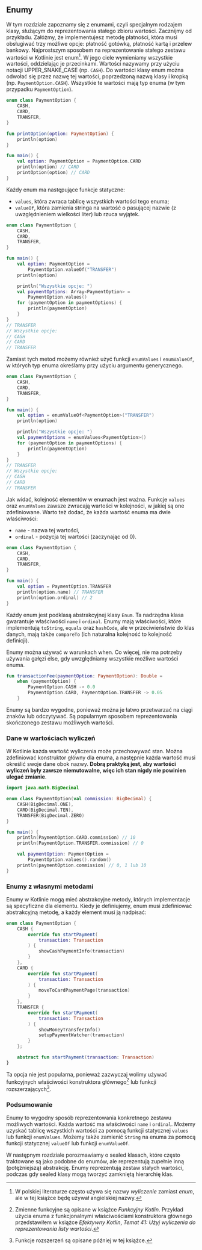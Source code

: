 ## Enumy

W tym rozdziale zapoznamy się z enumami, czyli specjalnym rodzajem klasy, służącym do reprezentowania stałego zbioru wartości. Zacznijmy od przykładu. Załóżmy, że implementujesz metodę płatności, która musi obsługiwać trzy możliwe opcje: płatność gotówką, płatność kartą i przelew bankowy. Najprostszym sposobem na reprezentowanie stałego zestawu wartości w Kotlinie jest enum[^13_0]. W jego ciele wymieniamy wszystkie wartości, oddzielając je przecinkami. Wartości nazywamy przy użyciu notacji UPPER_SNAKE_CASE (np. `CASH`). Do wartości klasy enum można odwołać się przez nazwę tej wartości, poprzedzoną nazwą klasy i kropką (np. `PaymentOption.CASH`). Wszystkie te wartości mają typ enuma (w tym przypadku `PaymentOption`).

```kotlin
enum class PaymentOption {
    CASH,
    CARD,
    TRANSFER,
}

fun printOption(option: PaymentOption) {
    println(option)
}

fun main() {
    val option: PaymentOption = PaymentOption.CARD
    println(option) // CARD
    printOption(option) // CARD
}
```

Każdy enum ma następujące funkcje statyczne:
* `values`, która zwraca tablicę wszystkich wartości tego enuma;
* `valueOf`, która zamienia stringa na wartość o pasującej nazwie (z uwzględnieniem wielkości liter) lub rzuca wyjątek.

```kotlin
enum class PaymentOption {
    CASH,
    CARD,
    TRANSFER,
}

fun main() {
    val option: PaymentOption =
        PaymentOption.valueOf("TRANSFER")
    println(option)

    println("Wszystkie opcje: ")
    val paymentOptions: Array<PaymentOption> =
        PaymentOption.values()
    for (paymentOption in paymentOptions) {
        println(paymentOption)
    }
}
// TRANSFER
// Wszystkie opcje:
// CASH
// CARD
// TRANSFER
```

Zamiast tych metod możemy również użyć funkcji `enumValues` i `enumValueOf`, w których typ enuma określamy przy użyciu argumentu generycznego.

```kotlin
enum class PaymentOption {
    CASH,
    CARD,
    TRANSFER,
}

fun main() {
    val option = enumValueOf<PaymentOption>("TRANSFER")
    println(option)

    println("Wszystkie opcje: ")
    val paymentOptions = enumValues<PaymentOption>()
    for (paymentOption in paymentOptions) {
        println(paymentOption)
    }
}
// TRANSFER
// Wszystkie opcje:
// CASH
// CARD
// TRANSFER
```

Jak widać, kolejność elementów w enumach jest ważna. Funkcje `values` oraz `enumValues` zawsze zwracają wartości w kolejności, w jakiej są one zdefiniowane. Warto też dodać, że każda wartość enuma ma dwie właściwości:
* `name` - nazwa tej wartości,
* `ordinal` - pozycja tej wartości (zaczynając od 0).

```kotlin
enum class PaymentOption {
    CASH,
    CARD,
    TRANSFER,
}

fun main() {
    val option = PaymentOption.TRANSFER
    println(option.name) // TRANSFER
    println(option.ordinal) // 2
}
```

Każdy enum jest podklasą abstrakcyjnej klasy `Enum`. Ta nadrzędna klasa gwarantuje właściwości `name` i `ordinal`. Enumy mają właściwości, które implementują `toString`, `equals` oraz `hashCode`, ale w przeciwieństwie do klas danych, mają także `compareTo` (ich naturalna kolejność to kolejność definicji).

Enumy można używać w warunkach when. Co więcej, nie ma potrzeby używania gałęzi else, gdy uwzględniamy wszystkie możliwe wartości enuma.

```kotlin
fun transactionFee(paymentOption: PaymentOption): Double =
    when (paymentOption) {
        PaymentOption.CASH -> 0.0
        PaymentOption.CARD, PaymentOption.TRANSFER -> 0.05
    }
```

Enumy są bardzo wygodne, ponieważ można je łatwo przetwarzać na ciągi znaków lub odczytywać. Są popularnym sposobem reprezentowania skończonego zestawu możliwych wartości.

### Dane w wartościach wyliczeń

W Kotlinie każda wartość wyliczenia może przechowywać stan. Można zdefiniować konstruktor główny dla enuma, a następnie każda wartość musi określić swoje dane obok nazwy. **Dobrą praktyką jest, aby wartości wyliczeń były zawsze niemutowalne, więc ich stan nigdy nie powinien ulegać zmianie**.

```kotlin
import java.math.BigDecimal

enum class PaymentOption(val commission: BigDecimal) {
    CASH(BigDecimal.ONE),
    CARD(BigDecimal.TEN),
    TRANSFER(BigDecimal.ZERO)
}

fun main() {
    println(PaymentOption.CARD.commission) // 10
    println(PaymentOption.TRANSFER.commission) // 0

    val paymentOption: PaymentOption =
        PaymentOption.values().random()
    println(paymentOption.commission) // 0, 1 lub 10
}
```

### Enumy z własnymi metodami

Enumy w Kotlinie mogą mieć abstrakcyjne metody, których implementacje są specyficzne dla elementu. Kiedy je definiujemy, enum musi zdefiniować abstrakcyjną metodę, a każdy element musi ją nadpisać:

```kotlin
enum class PaymentOption {
    CASH {
        override fun startPayment(
            transaction: Transaction
        ) {
            showCashPaymentInfo(transaction)
        }
    },
    CARD {
        override fun startPayment(
            transaction: Transaction
        ) {
            moveToCardPaymentPage(transaction)
        }
    },
    TRANSFER {
        override fun startPayment(
            transaction: Transaction
        ) {
            showMoneyTransferInfo()
            setupPaymentWatcher(transaction)
        }
    };

    abstract fun startPayment(transaction: Transaction)
}
```

Ta opcja nie jest popularna, ponieważ zazwyczaj wolimy używać funkcyjnych właściwości konstruktora głównego[^13_1] lub funkcji rozszerzających[^13_2].

### Podsumowanie

Enumy to wygodny sposób reprezentowania konkretnego zestawu możliwych wartości. Każda wartość ma właściwości `name` i `ordinal`. Możemy uzyskać tablicę wszystkich wartości za pomocą funkcji statycznej `values` lub funkcji `enumValues`. Możemy także zamienić `String` na enuma za pomocą funkcji statycznej `valueOf` lub funkcji `enumValueOf`.

W następnym rozdziale porozmawiamy o sealed klasach, które często traktowane są jako podobne do enumów, ale reprezentują zupełnie inną (potężniejszą) abstrakcję. Enumy reprezentują zestaw stałych wartości, podczas gdy sealed klasy mogą tworzyć zamkniętą hierarchię klas. 

[^13_0]: W polskiej literaturze często używa się nazwy *wyliczenie* zamiast *enum*, ale w tej książce będę używał angielskiej nazwy.
[^13_1]: Zmienne funkcyjne są opisane w książce *Funkcyjny Kotlin*. Przykład użycia enuma z funkcjonalnymi właściwościami konstruktora głównego przedstawiłem w książce *Efektywny Kotlin*, *Temat 41: Użyj wyliczenia do reprezentowania listy wartości*.
[^13_2]: Funkcje rozszerzeń są opisane później w tej książce.
